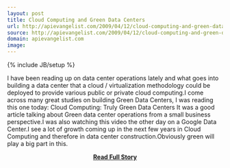 ```yaml
---
layout: post
title: Cloud Computing and Green Data Centers
url: http://apievangelist.com/2009/04/12/cloud-computing-and-green-data-centers/
source: http://apievangelist.com/2009/04/12/cloud-computing-and-green-data-centers/
domain: apievangelist.com
image: 
---
```

{% include JB/setup %}<p>I have been reading up on data center operations lately and what goes into building a data center that a cloud / virtualization methodology could be deployed to provide various public or private cloud computing.I come across many great studies on building Green Data Centers, I was reading this one today: Cloud Computing: Truly Green Data Centers
It was a good article talking about Green data center operations from a small business perspective.I was also watching this video the other day on a Google Data Center.I see a lot of growth coming up in the next few years in Cloud Computing and therefore in data center construction.Obviously green will play a big part in this.</p>
<center><p><a href="http://apievangelist.com/2009/04/12/cloud-computing-and-green-data-centers/" style='padding:25px; font-sze:18px; font-weight: bold;'>Read Full Story</a></p></center>
